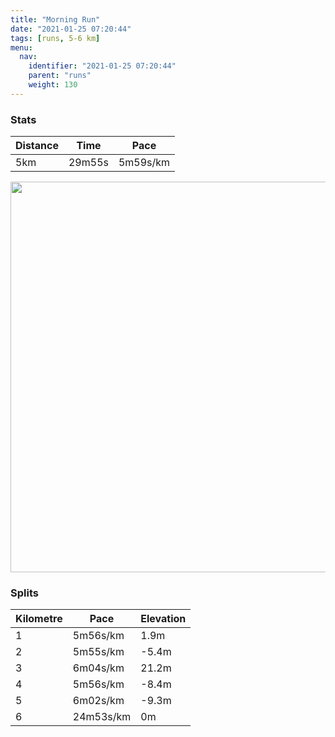 ```yaml
---
title: "Morning Run"
date: "2021-01-25 07:20:44"
tags: [runs, 5-6 km]
menu:
  nav:
    identifier: "2021-01-25 07:20:44"
    parent: "runs"
    weight: 130
---
```


### Stats

| Distance | Time | Pace |
|----------|------|------|
|5km|29m55s|5m59s/km|

<img src='https://maps.googleapis.com/maps/api/staticmap?maptype=terrain&path=enc:yjvdIj}qNQ^UR]RCD@p@Cf@JTJHH?h@MH@LHLBBDBNDl@b@x@PfBFd@LX^vAHp@?XPnADTNRLFPBTAj@QdAi@b@QJAp@WbAW\MBAFLLdA^^Lr@RxEBhAl@|FNp@j@bBfBvEPj@\tA\rBTtCNnAb@lBPl@`@~@r@tAd@t@dBpDh@vAXnAPNFAPHJANOFOP{AByAGoD@sBFw@LgATmAB[CEGBUKSCo@E[I[VI@OCKIGOCUA_@@g@Fc@@e@J{@HW\k@FS@qAFm@AQHm@F_BNkAVs@Vc@NSf@c@RWPMn@ARJR^JDVPt@JXZNXLHp@LXZJBb@GNDTNNZ\`@HDn@JNHZDLHHFJTXt@LL@Ni@uAu@gAg@eAQc@E_@?eBJkBp@wIJoBNuBAUCGGEe@Di@EmDi@s@O}AQ_@O]U[KKYBUGIo@Go@SYAk@UUQWc@WS[M{@KQEYO_@g@YMIAGFUf@]`AGHE?OIe@k@y@{@uAcBKSMCMUKN[~@CBM?GDYb@i@bBSx@Wp@OVe@ZUVs@bBWb@[\MHi@EIGYEECI_@E]IGQs@]g@QEe@U[Ek@o@GCMFYb@CBKGGKMo@a@w@Ks@OKIKIAU@YJe@`@SXu@x@ATBV\jAEGo@{Bc@yCKeAOkAp@gATU`AqAROFDLT~@jB?NGNOR]NADN?PEHENYBAPH&key=AIzaSyBPVQ_iynBzLujdhfLzy8Z-5zczbktE55k&size=800x800&scale=2&markers=color:yellow|label:S|53.36765,-2.55462&markers=color:green|label:F|53.367570000000036,-2.554709999999999' width='625' />

### Splits

| Kilometre | Pace | Elevation |
|------|------|-----------|
|1|5m56s/km|1.9m|
|2|5m55s/km|-5.4m|
|3|6m04s/km|21.2m|
|4|5m56s/km|-8.4m|
|5|6m02s/km|-9.3m|
|6|24m53s/km|0m|
